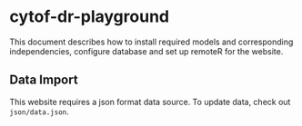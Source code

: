 # cytof-dr-playground

This document describes how to install required models and corresponding independencies, configure database and set up remoteR for the website.

## Data Import

This website requires a json format data source. To update data, check out ``json/data.json``.